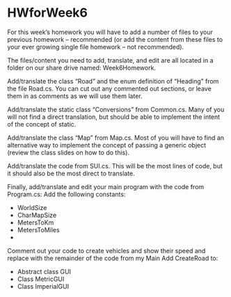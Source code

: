 # HWforWeek6

For this week’s homework you will have to add a number of files to your previous homework – recommended (or add the content from these files to your ever growing single file homework – not recommended).

The files/content you need to add, translate, and edit are all located in a folder on our share drive named: Week6Homework.

Add/translate the class “Road” and the enum definition of “Heading” from the file Road.cs. You can cut out any commented out sections, or leave them in as comments as we will use them later.

Add/translate the static class “Conversions” from Common.cs. Many of you will not find a direct translation, but should be able to implement the intent of the concept of static.

Add/translate the class “Map” from Map.cs. Most of you will have to find an alternative way to implement the concept of passing a generic object (review the class slides on how to do this).



Add/translate the code from SUI.cs. This will be the most lines of code, but it should also be the most direct to translate.

Finally, add/translate and edit your main program with the code from Program.cs:
Add the following constants:
   * WorldSize
   * CharMapSize
   * MetersToKm
   * MetersToMiles
   * 
Comment out your code to create vehicles and show their speed and replace with the remainder of the code from my Main
Add CreateRoad to:
   * Abstract class GUI
   * Class MetricGUI
   * Class ImperialGUI

